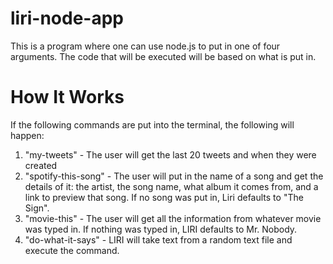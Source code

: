 # liri-node-app

This is a program where one can use node.js to put in one of four arguments. The code that will be executed will be based on what is put in.

# How It Works

If the following commands are put into the terminal, the following will happen:

1) "my-tweets" - The user will get the last 20 tweets and when they were created
2) "spotify-this-song" - The user will put in the name of a song and get the details of it: the artist, the song name, what album it comes from, and a link to preview that song. If no song was put in, Liri defaults to "The Sign".
3) "movie-this" - The user will get all the information from whatever movie was typed in. If nothing was typed in, LIRI defaults to Mr. Nobody.
4) "do-what-it-says" - LIRI will take text from a random text file and execute the command.
